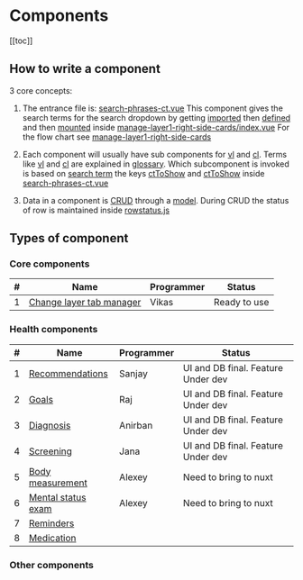 # Components

[[toc]]

## How to write a component

3 core concepts:

1. The entrance file is: [search-phrases-ct.vue](https://github.com/savantcare/emr/blob/master/webclient/cts/ptinfo-single/1time-Mrow-1Field/reminder/search-phrases-ct.vue)
   This component gives the search terms for the search dropdown by getting [imported](https://github.com/savantcare/emr/blob/85e1510dd834a7e812e2a2ec37eaf26d2c2aa91f/webclient/cts/others/components-container-in-rhs-of-layer1/index.vue#L24) then [defined](https://github.com/savantcare/emr/blob/85e1510dd834a7e812e2a2ec37eaf26d2c2aa91f/webclient/cts/others/components-container-in-rhs-of-layer1/index.vue#L31) and then [mounted](https://github.com/savantcare/emr/blob/85e1510dd834a7e812e2a2ec37eaf26d2c2aa91f/webclient/cts/others/components-container-in-rhs-of-layer1/index.vue#L4) inside
   [manage-layer1-right-side-cards/index.vue](https://github.com/savantcare/emr/blob/master/webclient/cts/others/components-container-in-rhs-of-layer1/index.vue) For the flow chart see [manage-layer1-right-side-cards](./others/components-container-in-rhs-of-layer1/README.md)

2. Each component will usually have sub components for [vl](https://github.com/savantcare/emr/tree/master/webclient/cts/ptinfo-single/1time-Mrow-1Field/reminder/vl) and [cl](https://github.com/savantcare/emr/tree/master/webclient/cts/ptinfo-single/1time-Mrow-1Field/reminder/cl). Terms like [vl](../../docs/GLOSSARY.html#others) and [cl](../../docs/GLOSSARY.html#others) are explained in [glossary](../../docs/GLOSSARY). Which subcomponent is invoked is based on [search term](https://github.com/savantcare/emr/blob/85e1510dd834a7e812e2a2ec37eaf26d2c2aa91f/webclient/cts/ptinfo-single/1time-Mrow-1Field/reminder/search-phrases-ct.vue#L15) the keys [ctToShow](https://github.com/savantcare/emr/blob/85e1510dd834a7e812e2a2ec37eaf26d2c2aa91f/webclient/cts/ptinfo-single/1time-Mrow-1Field/reminder/search-phrases-ct.vue#L17) and [ctToShow](https://github.com/savantcare/emr/blob/85e1510dd834a7e812e2a2ec37eaf26d2c2aa91f/webclient/cts/ptinfo-single/1time-Mrow-1Field/reminder/search-phrases-ct.vue#L26) inside [search-phrases-ct.vue](https://github.com/savantcare/emr/blob/master/webclient/cts/ptinfo-single/1time-Mrow-1Field/reminder/search-phrases-ct.vue)

3. Data in a component is [CRUD](https://en.wikipedia.org/wiki/Create,_read,_update_and_delete) through a [model](https://github.com/savantcare/emr/blob/master/webclient/cts/ptinfo-single/1time-Mrow-1Field/reminder/db/client-side/rem.js). During CRUD the status of row is maintained inside [rowstatus.js](https://github.com/savantcare/emr/blob/master/webclient/cts/others/crud/rowstatus.js)

## Types of component

### Core components

| #   | Name                                                                     | Programmer | Status       |
| --- | ------------------------------------------------------------------------ | ---------- | ------------ |
| 1   | [Change layer tab manager](./others/components-container-in-edit-layer/) | Vikas      | Ready to use |

### Health components

| #   | Name                                               | Programmer | Status                             |
| --- | -------------------------------------------------- | ---------- | ---------------------------------- |
| 1   | [Recommendations](./ptinfo-single/rec/)            | Sanjay     | UI and DB final. Feature Under dev |
| 2   | [Goals](./ptinfo-single/goal/)                     | Raj        | UI and DB final. Feature Under dev |
| 3   | [Diagnosis](./ptinfo-single/dx/)                   | Anirban    | UI and DB final. Feature Under dev |
| 4   | [Screening](./ptinfo-single/scr/)                  | Jana       | UI and DB final. Feature Under dev |
| 5   | [Body measurement](./ptinfo-single/vital-signs/)   | Alexey     | Need to bring to nuxt              |
| 6   | [Mental status exam](./ptinfo-single/mse/)         | Alexey     | Need to bring to nuxt              |
| 7   | [Reminders](./ptinfo-single/1time-Mrow-1Field/rem) |            |                                    |
| 8   | [Medication](./ptinfo-single/medications/)         |            |                                    |

### Other components
